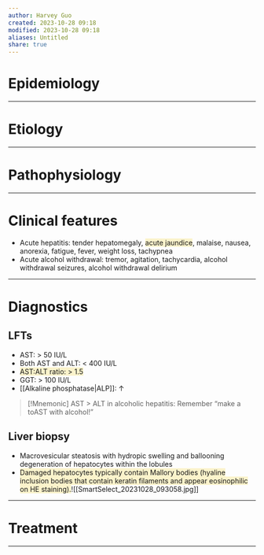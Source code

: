 ```yaml
---
author: Harvey Guo
created: 2023-10-28 09:18
modified: 2023-10-28 09:18
aliases: Untitled
share: true
---
```

# Epidemiology


---
# Etiology


---
# Pathophysiology


---
# Clinical features
- Acute hepatitis: tender hepatomegaly, <span style="background:rgba(240, 200, 0, 0.2)">acute jaundice</span>, malaise, nausea, anorexia, fatigue, fever, weight loss, tachypnea
- Acute alcohol withdrawal: tremor, agitation, tachycardia, alcohol withdrawal seizures, alcohol withdrawal delirium

---
# Diagnostics
## LFTs
- AST: > 50 IU/L
- Both AST and ALT: < 400 IU/L
- <span style="background:rgba(240, 200, 0, 0.2)">AST:ALT ratio: > 1.5</span>
- GGT: > 100 IU/L
- [[Alkaline phosphatase|ALP]]: ↑
>[!Mnemonic] 
>AST > ALT in alcoholic hepatitis: Remember “make a toAST with alcohol!”

## Liver biopsy
- Macrovesicular steatosis with hydropic swelling and ballooning degeneration of hepatocytes within the lobules
- <span style="background:rgba(240, 200, 0, 0.2)">Damaged hepatocytes typically contain Mallory bodies (hyaline inclusion bodies that contain keratin filaments and appear eosinophilic on HE staining).</span>![[SmartSelect_20231028_093058.jpg]]

---
# Treatment


---


